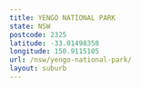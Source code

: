 ```yaml
---
title: YENGO NATIONAL PARK
state: NSW
postcode: 2325
latitude: -33.01498358
longitude: 150.9115105
url: /nsw/yengo-national-park/
layout: suburb
---
```

